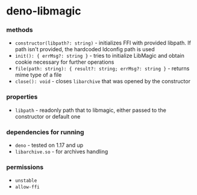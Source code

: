 # deno-libmagic

### methods

- `constructor(libpath?: string)` - initializes FFI with provided libpath. If path isn't provided, the hardcoded ldconfig path is used
- `init(): { errMsg?: string }` - tries to initialize LibMagic and obtain cookie necessary for further operations 
- `file(path: string): { result?: string; errMsg?: string }` - returns mime type of a file
- `close(): void` - closes `libarchive` that was opened by the constructor

### properties

- `libpath` - readonly path that to libmagic, either passed to the constructor or default one

### dependencies for running

- `deno` - tested on 1.17 and up
- `libarchive.so` - for archives handling

### permissions

- `unstable`
- `allow-ffi`
